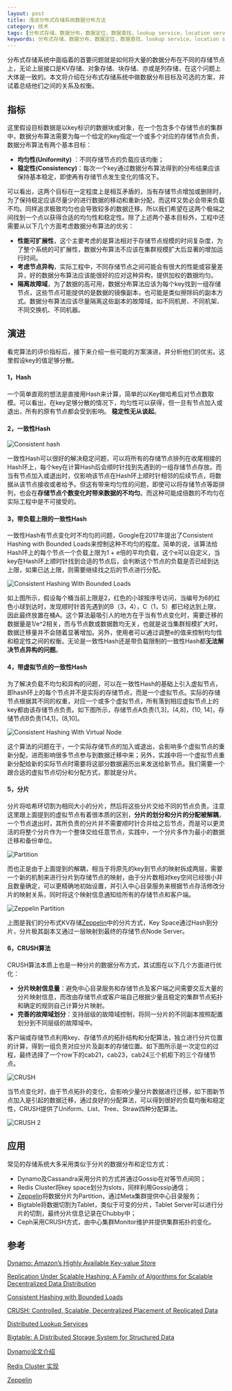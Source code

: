 ```yaml
---
layout: post
title: 浅谈分布式存储系统数据分布方法
category: 技术
tags: [分布式存储，数据分布，数据定位，数据查找，lookup service，location service，hash table，consistent hash]
keywords: 分布式存储，数据分布，数据定位，数据查找，lookup service，location service，hash table，consistent hash
---
```



分布式存储系统中面临着的首要问题就是如何将大量的数据分布在不同的存储节点上，无论上层接口是KV存储、对象存储、块存储、亦或是列存储，在这个问题上大体是一致的。本文将介绍在分布式存储系统中做数据分布目标及可选的方案，并试着总结他们之间的关系及权衡。



## **指标**

这里假设目标数据是以key标识的数据块或对象，在一个包含多个存储节点的集群中，数据分布算法需要为每一个给定的key指定一个或多个对应的存储节点负责，数据分布算法有两个基本目标：

- **均匀性(Uniformity)** ：不同存储节点的负载应该均衡；
- **稳定性(Consistency)**：每次一个key通过数据分布算法得到的分布结果应该保持基本稳定，即使再有存储节点发生变化的情况下。

可以看出，这两个目标在一定程度上是相互矛盾的，当有存储节点增加或删除时，为了保持稳定应该尽量少的进行数据的移动和重新分配，而这样又势必会带来负载不均。同样追求极致均匀也会导致较多的数据迁移。所以我们希望在这两个极端之间找到一个点以获得合适的均匀性和稳定性。除了上述两个基本目标外，工程中还需要从以下几个方面考虑数据分布算法的优劣：

- **性能可扩展性**，这个主要考虑的是算法相对于存储节点规模的时间复杂度，为了整个系统的可扩展性，数据分布算法不应该在集群规模扩大后显著的增加运行时间。
- **考虑节点异构**，实际工程中，不同存储节点之间可能会有很大的性能或容量差异，好的数据分布算法应该能很好的应对这种异构，提供加权的数据均匀。
- **隔离故障域**，为了数据的高可用，数据分布算法应该为每个key找到一组存储节点，这些节点可能提供的是数据的镜像副本，也可能是类似擦除码的副本方式。数据分布算法应该尽量隔离这些副本的故障域，如不同机房、不同机架、不同交换机、不同机器。





## **演进**

看完算法的评价指标后，接下来介绍一些可能的方案演进，并分析他们的优劣。这里假设key的值足够分散。

#### **1，Hash**

一个简单直观的想法是直接用Hash来计算，简单的以Key做哈希后对节点数取模。可以看出，在key足够分散的情况下，均匀性可以获得，但一旦有节点加入或退出，所有的原有节点都会受到影响。 **稳定性无从谈起**。



#### **2，一致性Hash**

![Consistent hash](http://catkang.github.io/assets/img/data_placement/consistent_hash.png)

一致性Hash可以很好的解决稳定问题，可以将所有的存储节点排列在收尾相接的Hash环上，每个key在计算Hash后会顺时针找到先遇到的一组存储节点存放。而当有节点加入或退出时，仅影响该节点在Hash环上顺时针相邻的后续节点，将数据从该节点接收或者给予。但这有带来均匀性的问题，即使可以将存储节点等距排列，也会在**存储节点个数变化时带来数据的不均匀**。而这种可能成倍数的不均匀在实际工程中是不可接受的。



#### **3，带负载上限的一致性Hash**

一致性Hash有节点变化时不均匀的问题，Google在2017年提出了Consistent Hashing with Bounded Loads来控制这种不均匀的程度。简单的说，该算法给Hash环上的每个节点一个负载上限为1 + e倍的平均负载，这个e可以自定义，当key在Hash环上顺时针找到合适的节点后，会判断这个节点的负载是否已经到达上限，如果已达上限，则需要继续找之后的节点进行分配。

![Consistent Hashing With Bounded Loads](http://catkang.github.io/assets/img/data_placement/bound_load.png)

如上图所示，假设每个桶当前上限是2，红色的小球按序号访问，当编号为6的红色小球到达时，发现顺时针首先遇到的B（3，4），C（1，5）都已经达到上限，因此最终放置在桶A。这个算法最吸引人的地方在于当有节点变化时，需要迁移的数据量是1/e^2相关，而与节点数或数据数均无关，也就是说当集群规模扩大时，数据迁移量并不会随着显著增加。另外，使用者可以通过调整e的值来控制均匀性和稳定性之间的权衡。无论是一致性Hash还是带负载限制的一致性Hash都**无法解决节点异构的问题**。



#### **4，带虚拟节点的一致性Hash**

为了解决负载不均匀和异构的问题，可以在一致性Hash的基础上引入虚拟节点，即hash环上的每个节点并不是实际的存储节点，而是一个虚拟节点。实际的存储节点根据其不同的权重，对应一个或多个虚拟节点，所有落到相应虚拟节点上的key都由该存储节点负责。如下图所示，存储节点A负责(1,3]，(4,8]，(10, 14]，存储节点B负责(14,1]，(8,10]。

![Consistent Hashing With Virtual Node](http://catkang.github.io/assets/img/data_placement/virtual_node.png)

这个算法的问题在于，一个实际存储节点的加入或退出，会影响多个虚拟节点的重新分配，进而影响很多节点参与到数据迁移中来；另外，实践中将一个虚拟节点重新分配给新的实际节点时需要将这部分数据遍历出来发送给新节点。我们需要一个跟合适的虚拟节点切分和分配方式，那就是分片。



#### **5，分片**

分片将哈希环切割为相同大小的分片，然后将这些分片交给不同的节点负责。注意这里跟上面提到的虚拟节点有着很本质的区别，**分片的划分和分片的分配被解耦**，一个节点退出时，其所负责的分片并不需要顺时针合并给之后节点，而是可以更灵活的将整个分片作为一个整体交给任意节点，实践中，一个分片多作为最小的数据迁移和备份单位。

![Partition](http://catkang.github.io/assets/img/data_placement/partition.png)

而也正是由于上面提到的解耦，相当于将原先的key到节点的映射拆成两层，需要一个新的机制来进行分片到存储节点的映射，由于分片数相对key空间已经很小并且数量确定，可以更精确地初始设置，并引入中心目录服务来根据节点存活修改分片的映射关系，同时将这个映射信息通知给所有的存储节点和客户端。

![Zeppelin Partition](http://catkang.github.io/assets/img/data_placement/zeppelin_partition.png)

上图是我们的分布式KV存储[Zeppelin](https://github.com/Qihoo360/zeppelin)中的分片方式，Key Space通过Hash到分片，分片极其副本又通过一层映射到最终的存储节点Node Server。



#### **6，CRUSH算法**

CRUSH算法本质上也是一种分片的数据分布方式，其试图在以下几个方面进行优化：

- **分片映射信息量**：避免中心目录服务和存储节点及客户端之间需要交互大量的分片映射信息，而改由存储节点或客户端自己根据少量且稳定的集群节点拓扑和确定的规则自己计算分片映射。
- **完善的故障域划分**：支持层级的故障域控制，将同一分片的不同副本按照配置划分到不同层级的故障域中。

客户端或存储节点利用key、存储节点的拓扑结构和分配算法，独立进行分片位置的计算，得到一组负责对应分片及副本的存储位置。如下图所示是一次定位的过程，最终选择了一个row下的cab21，cab23，cab24三个机柜下的三个存储节点。

![CRUSH](http://catkang.github.io/assets/img/data_placement/crush.png)

当节点变化时，由于节点拓扑的变化，会影响少量分片数据进行迁移，如下图新节点加入是引起的数据迁移，通过良好的分配算法，可以得到很好的负载均衡和稳定性，CRUSH提供了Uniform、List、Tree、Straw四种分配算法。

![CRUSH 2](http://catkang.github.io/assets/img/data_placement/crush2.png)



## **应用**

常见的存储系统大多采用类似于分片的数据分布和定位方式：

- Dynamo及Cassandra采用分片的方式并通过Gossip在对等节点间同；
- Redis Cluster将key space划分为slots，同样利用Gossip通信；
- [Zeppelin](https://github.com/Qihoo360/zeppelin)将数据分片为Partition，通过Meta集群提供中心目录服务；
- Bigtable将数据切割为Tablet，类似于可变的分片，Tablet Server可以进行分片的切割，最终分片信息记录在Chubby中；
- Ceph采用CRUSH方式，由中心集群Monitor维护并提供集群拓扑的变化。



## **参考**

[Dynamo: Amazon’s Highly Available Key-value Store](http://www.allthingsdistributed.com/files/amazon-dynamo-sosp2007.pdf)

[Replication Under Scalable Hashing: A Family of Algorithms for Scalable Decentralized Data Distribution](https://www.ssrc.ucsc.edu/Papers/honicky-ipdps04.pdf)

[Consistent Hashing with Bounded Loads](https://www.ssrc.ucsc.edu/Papers/honicky-ipdps04.pdf)

[CRUSH: Controlled, Scalable, Decentralized Placement of Replicated Data](https://ceph.com/wp-content/uploads/2016/08/weil-crush-sc06.pdf)

[Distributed Lookup Services](https://www.cs.rutgers.edu/~pxk/417/notes/23-lookup.html)

[Bigtable: A Distributed Storage System for Structured Data](http://static.googleusercontent.com/media/research.google.com/en//archive/bigtable-osdi06.pdf)

[Dynamo论文介绍](http://catkang.github.io/2016/05/27/dynamo.html)

[Redis Cluster 实现](http://catkang.github.io/2016/05/08/redis-cluster-source.html)

[Zeppelin](https://github.com/Qihoo360/zeppelin)
